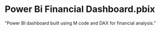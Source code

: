 # Power Bi Financial Dashboard.pbix
“Power BI dashboard built using M code and DAX for financial analysis.”
